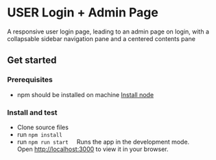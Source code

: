 # USER Login + Admin Page

A responsive user login page, leading to an admin page on login, with a collapsable sidebar navigation pane and a centered contents pane

## Get started

### Prerequisites

- npm should be installed on machine [Install node](https://nodejs.org/en/download)

### Install and test

- Clone source files
- run `npm install`
- run `npm run start`
  &nbsp;&nbsp;&nbsp;&nbsp;Runs the app in the development mode.\
  Open [http://localhost:3000](http://localhost:3000) to view it in your browser.
